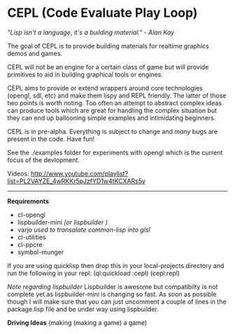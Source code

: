 CEPL (Code Evaluate Play Loop)
==============================

*"Lisp isn't a language, it's a building material." - Alan Kay*

The goal of CEPL is to provide building materials for realtime graphics demos and games.

CEPL will not be an engine for a certain class of game but will provide primitives to aid
in building graphical tools or engines.

CEPL aims to provide or extend wrappers around core technologies (opengl, sdl, etc) and make
them lispy and REPL friendly. The latter of those two points is worth noting. Too often an attempt
to abstract complex ideas can produce tools which are great for handling the complex situation but they can end up ballooning simple examples and intimidating beginners.

CEPL is in pre-alpha. Everything is subject to change and *many* bugs are present in the code. Have fun!

See the ./examples folder for experiments with opengl which is the current focus of the devlopment.

Videos: http://www.youtube.com/playlist?list=PL2VAYZE_4wRKKr5pJzfYD1w4tKCXARs5y

-----

**Requirements**

* cl-opengl
* lispbuilder-mini *(or lispbuilder <see end for note>)*
* varjo *used to transalate common-lisp into glsl*
* cl-utilities
* cl-ppcre
* symbol-munger

If you are using quicklisp then drop this in your local-projects directory and run the following in your repl:
    (ql:quickload :cepl)
    (cepl:repl)

*Note regarding lispbuilder*
Lispbuilder is awesome but compatibilty is not complete yet as 
lispbuilder-mini is changing so fast. As soon as possible though
I will make sure that you can just uncomment a couple of lines
in the package.lisp file and be under way using lispbuilder.

**Driving Ideas**
(making (making a game) a game)
